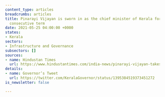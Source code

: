 ```yaml
---
content_type: articles
breadcrumbs: articles
title: Pinarayi Vijayan is sworn in as the chief minister of Kerala for the second
  consecutive term
date: 2021-05-25 04:00:00 +0000
states:
- Kerala
sectors:
- Infrastructure and Governance
subsectors: []
sources:
- name: Hindustan Times
  url: https://www.hindustantimes.com/india-news/pinarayi-vijayan-takes-oath-as-kerala-chief-minister-for-the-2nd-time-101621505329679.html
details:
- name: Governor’s Tweet
  url: https://twitter.com/KeralaGovernor/status/1395384519373451272
is_newsletter: false

---
```


